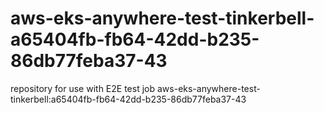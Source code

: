 # aws-eks-anywhere-test-tinkerbell-a65404fb-fb64-42dd-b235-86db77feba37-43
repository for use with E2E test job aws-eks-anywhere-test-tinkerbell:a65404fb-fb64-42dd-b235-86db77feba37-43
